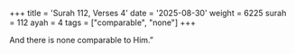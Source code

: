 +++
title = 'Surah 112, Verses 4'
date = '2025-08-30'
weight = 6225
surah = 112
ayah = 4
tags = ["comparable", "none"]
+++

And there is none comparable to Him.”